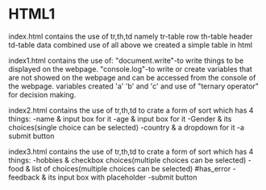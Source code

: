 # HTML1
index.html contains the use of tr,th,td namely
tr-table row
th-table header
td-table data 
combined use of all above we created a simple table in html

index1.html contains the use of:
"document.write"-to write things to be displayed on the webpage.
"console.log"-to write or create variables that are not showed on the webpage and can be accessed from the console of the webpage.
variables created 'a' 'b' and 'c' and use of "ternary operator" for decision making.

index2.html contains the use of tr,th,td to crate a form of sort which has 4 things:
-name & input box for it
-age & input box for it
-Gender & its choices(single choice can be selected)
-country & a dropdown for it
-a submit button

index3.html contains the use of tr,th,td to crate a form of sort which has 4 things:
-hobbies & checkbox choices(multiple choices can be selected)
-food & list of choices(multiple choices can be selected) #has_error
-feedback & its input box with placeholder
-submit button

